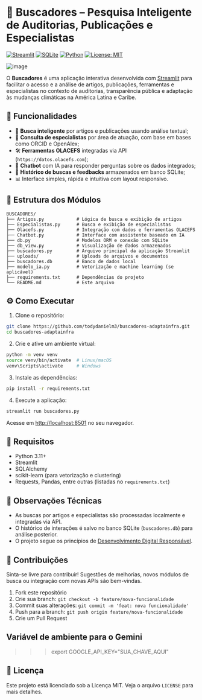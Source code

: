 # 🧠 Buscadores – Pesquisa Inteligente de Auditorias, Publicações e Especialistas

[![Streamlit](https://img.shields.io/badge/built%20with-Streamlit-red?logo=streamlit)](https://streamlit.io/)
[![SQLite](https://img.shields.io/badge/database-SQLite-blue?logo=sqlite)](https://sqlite.org)
[![Python](https://img.shields.io/badge/python-3.11+-green?logo=python)](https://www.python.org/)
[![License: MIT](https://img.shields.io/badge/license-MIT-yellow.svg)](https://opensource.org/licenses/MIT)

![image](https://github.com/user-attachments/assets/8c9d74cc-6c4d-4688-8221-fe1bfd075e07)





O **Buscadores** é uma aplicação interativa desenvolvida com [Streamlit](https://streamlit.io/) para facilitar o acesso e a análise de artigos, publicações, ferramentas e especialistas no contexto de auditorias, transparência pública e adaptação às mudanças climáticas na América Latina e Caribe.

## 🚀 Funcionalidades

- 🔎 **Busca inteligente** por artigos e publicações usando análise textual;
- 👤 **Consulta de especialistas** por área de atuação, com base em bases como ORCID e OpenAlex;
- 🛠️ **Ferramentas OLACEFS** integradas via API (`https://datos.olacefs.com`);
- 💬 **Chatbot** com IA para responder perguntas sobre os dados integrados;
- 🧠 **Histórico de buscas e feedbacks** armazenados em banco SQLite;
- 📊 Interface simples, rápida e intuitiva com layout responsivo.

## 📂 Estrutura dos Módulos

```
BUSCADORES/
├── Artigos.py            # Lógica de busca e exibição de artigos
├── Especialistas.py      # Busca e exibição de especialistas
├── Olacefs.py            # Integração com dados e ferramentas OLACEFS
├── Chatbot.py            # Interface com assistente baseado em IA
├── db.py                 # Modelos ORM e conexão com SQLite
├── db_view.py            # Visualização de dados armazenados
├── buscadores.py         # Arquivo principal da aplicação Streamlit
├── uploads/              # Uploads de arquivos e documentos
├── buscadores.db         # Banco de dados local
├── modelo_ia.py          # Vetorização e machine learning (se aplicável)
├── requirements.txt      # Dependências do projeto
└── README.md             # Este arquivo
```

## ⚙️ Como Executar

1. Clone o repositório:

```bash
git clone https://github.com/todydanielm3/buscadores-adaptainfra.git
cd buscadores-adaptainfra
```

2. Crie e ative um ambiente virtual:

```bash
python -m venv venv
source venv/bin/activate  # Linux/macOS
venv\Scripts\activate     # Windows
```

3. Instale as dependências:

```bash
pip install -r requirements.txt
```

4. Execute a aplicação:

```bash
streamlit run buscadores.py
```

Acesse em [http://localhost:8501](http://localhost:8501) no seu navegador.

## 🧠 Requisitos

- Python 3.11+
- Streamlit
- SQLAlchemy
- scikit-learn (para vetorização e clustering)
- Requests, Pandas, entre outras (listadas no `requirements.txt`)

## 📌 Observações Técnicas

- As buscas por artigos e especialistas são processadas localmente e integradas via API.
- O histórico de interações é salvo no banco SQLite (`buscadores.db`) para análise posterior.
- O projeto segue os princípios de [Desenvolvimento Digital Responsável](https://digitalprinciples.org/).

## 🤝 Contribuições

Sinta-se livre para contribuir! Sugestões de melhorias, novos módulos de busca ou integração com novas APIs são bem-vindas.

1. Fork este repositório
2. Crie sua branch: `git checkout -b feature/nova-funcionalidade`
3. Commit suas alterações: `git commit -m 'feat: nova funcionalidade'`
4. Push para a branch: `git push origin feature/nova-funcionalidade`
5. Crie um Pull Request

## Variável de ambiente para o Gemini

> > > export GOOGLE_API_KEY="SUA_CHAVE_AQUI"

## 📄 Licença

Este projeto está licenciado sob a Licença MIT. Veja o arquivo `LICENSE` para mais detalhes.
